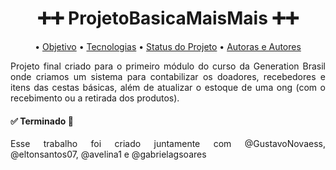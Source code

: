 <h1 align = "center"> ➕➕ ProjetoBasicaMaisMais ➕➕ </h1>

<p align="center">
 • <a href="#objetivo">Objetivo</a>
 • <a href="#tecnologias">Tecnologias</a> 
 • <a href="#status">Status do Projeto</a> •
 <a href="#autorxs">Autoras e Autores</a>
</p>

<p align="justify" "#objetivo"> Projeto final criado para o primeiro módulo do curso da Generation Brasil onde criamos um sistema para contabilizar os doadores, recebedores e itens das cestas básicas, além de atualizar o estoque de uma ong (com o recebimento ou a retirada dos produtos). </p>

<h4 align="justify"> 
	✅ Terminado 🚀
</h4>


<p align="justify">
Esse trabalho foi criado juntamente com @GustavoNovaess, @eltonsantos07, @avelina1 e @gabrielagsoares</p>
